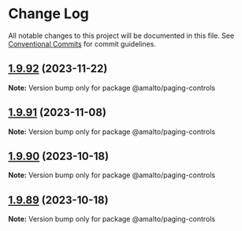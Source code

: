 # Change Log

All notable changes to this project will be documented in this file.
See [Conventional Commits](https://conventionalcommits.org) for commit guidelines.

## [1.9.92](https://github.com/amalto/platform6-ui-components/compare/@amalto/paging-controls@1.9.91...@amalto/paging-controls@1.9.92) (2023-11-22)

**Note:** Version bump only for package @amalto/paging-controls

## [1.9.91](https://github.com/amalto/platform6-ui-components/compare/@amalto/paging-controls@1.9.90...@amalto/paging-controls@1.9.91) (2023-11-08)

**Note:** Version bump only for package @amalto/paging-controls

## [1.9.90](https://github.com/amalto/platform6-ui-components/compare/@amalto/paging-controls@1.9.89...@amalto/paging-controls@1.9.90) (2023-10-18)

**Note:** Version bump only for package @amalto/paging-controls

## [1.9.89](https://github.com/amalto/platform6-ui-components/compare/@amalto/paging-controls@1.9.88...@amalto/paging-controls@1.9.89) (2023-10-18)

**Note:** Version bump only for package @amalto/paging-controls
